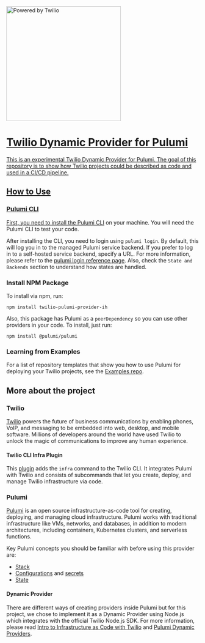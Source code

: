 <a  href="https://www.twilio.com">
<img  src="https://d3k2f0s3vqqs9o.cloudfront.net/media/final/6aee06b2-21a8-4613-9c70-9441dca13d2c/webimage-C8DB9280-3BDD-432D-AD472E92F7CE3D11.png"  alt="Powered by Twilio" width="300"/>

# Twilio Dynamic Provider for Pulumi

This is an experimental Twilio Dynamic Provider for Pulumi. The goal of this repository is to show how Twilio projects could be described as code and used in a CI/CD pipeline.

## How to Use

### Pulumi CLI

First, you need to [install the Pulumi CLI](https://www.pulumi.com/docs/reference/cli/) on your machine. You will need the Pulumi CLI to test your code.

After installing the CLI, you need to login using `pulumi login`. By default, this will log you in to the managed Pulumi service backend. If you prefer to log in to a self-hosted service backend, specify a URL. For more information, please refer to the [pulumi login reference page](https://www.pulumi.com/docs/reference/cli/pulumi_login/).  Also, check the `State and Backends` section to understand how states are handled.

### Install NPM Package

To install via npm, run:

```
npm install twilio-pulumi-provider-ih
```

Also, this package has Pulumi as a `peerDependency` so you can use other providers in your code. To install, just run:

```
npm install @pulumi/pulumi
```

### Learning from Examples

For a list of repository templates that show you how to use Pulumi for deploying your Twilio projects, see the [Examples repo](https://github.com/twilio-infra-as-code/examples).


## More about the project


### Twilio

[Twilio](https://www.twilio.com/) powers the future of business communications by enabling phones, VoIP, and messaging to be embedded into web, desktop, and mobile software. Millions of developers around the world have used Twilio to unlock the magic of communications to improve any human experience.

#### Twilio CLI Infra Plugin

This [plugin](https://github.com/twilio-infra-as-code/plugin-twilio-infra) adds the `infra` command to the Twilio CLI. It integrates Pulumi with Twilio and consists of subcommands that let you create, deploy, and manage Twilio infrastructure via code.

### Pulumi

[Pulumi](https://www.pulumi.com) is an open source infrastructure-as-code tool for creating, deploying, and managing cloud infrastructure. Pulumi works with traditional infrastructure like VMs, networks, and databases, in addition to modern architectures, including containers, Kubernetes clusters, and serverless functions.

Key Pulumi concepts you should be familiar with before using this provider are:

- [Stack](https://www.pulumi.com/docs/intro/concepts/stack/)
- [Configurations](https://www.pulumi.com/docs/intro/concepts/config/) and [secrets](https://www.pulumi.com/docs/intro/concepts/secrets/)
- [State](https://www.pulumi.com/docs/intro/concepts/state/)

#### Dynamic Provider

There are different ways of creating providers inside Pulumi but for this project, we chose to implement it as a Dynamic Provider using Node.js which integrates with the official Twilio Node.js SDK. For more information, please read [Intro to Infrastructure as Code with Twilio](https://www.twilio.com/blog/intro-to-infrastructure-as-code-with-twilio-part-1) and [Pulumi Dynamic Providers](https://www.pulumi.com/blog/dynamic-providers/).
